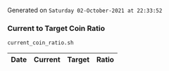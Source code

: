 Generated on `Saturday 02-October-2021 at 22:33:52`

### Current to Target Coin Ratio
`current_coin_ratio.sh`

Date|Current|Target|Ratio
---|---|---|---
